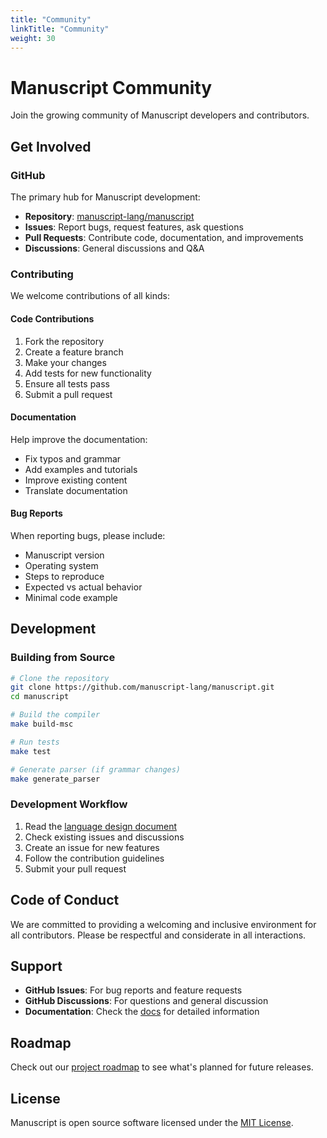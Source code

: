 ```yaml
---
title: "Community"
linkTitle: "Community"
weight: 30
---
```


# Manuscript Community

Join the growing community of Manuscript developers and contributors.

## Get Involved

### GitHub

The primary hub for Manuscript development:

- **Repository**: [manuscript-lang/manuscript](https://github.com/manuscript-lang/manuscript)
- **Issues**: Report bugs, request features, ask questions
- **Pull Requests**: Contribute code, documentation, and improvements
- **Discussions**: General discussions and Q&A

### Contributing

We welcome contributions of all kinds:

#### Code Contributions

1. Fork the repository
2. Create a feature branch
3. Make your changes
4. Add tests for new functionality
5. Ensure all tests pass
6. Submit a pull request

#### Documentation

Help improve the documentation:

- Fix typos and grammar
- Add examples and tutorials
- Improve existing content
- Translate documentation

#### Bug Reports

When reporting bugs, please include:

- Manuscript version
- Operating system
- Steps to reproduce
- Expected vs actual behavior
- Minimal code example

## Development

### Building from Source

```bash
# Clone the repository
git clone https://github.com/manuscript-lang/manuscript.git
cd manuscript

# Build the compiler
make build-msc

# Run tests
make test

# Generate parser (if grammar changes)
make generate_parser
```

### Development Workflow

1. Read the [language design document](https://github.com/manuscript-lang/manuscript/blob/main/docs/language-design.md)
2. Check existing issues and discussions
3. Create an issue for new features
4. Follow the contribution guidelines
5. Submit your pull request

## Code of Conduct

We are committed to providing a welcoming and inclusive environment for all contributors. Please be respectful and considerate in all interactions.

## Support

- **GitHub Issues**: For bug reports and feature requests
- **GitHub Discussions**: For questions and general discussion
- **Documentation**: Check the [docs](/docs/) for detailed information

## Roadmap

Check out our [project roadmap](https://github.com/manuscript-lang/manuscript/projects) to see what's planned for future releases.

## License

Manuscript is open source software licensed under the [MIT License](https://github.com/manuscript-lang/manuscript/blob/main/LICENSE). 